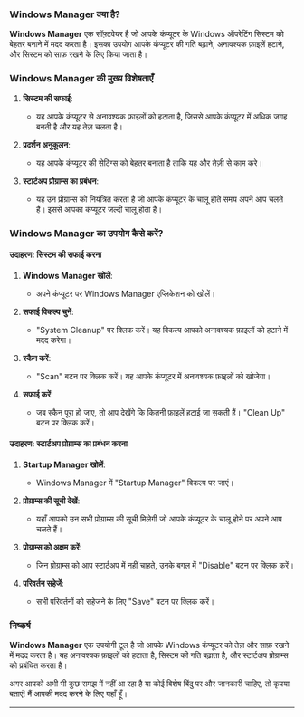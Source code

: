 
### Windows Manager क्या है?

**Windows Manager** एक सॉफ़्टवेयर है जो आपके कंप्यूटर के Windows ऑपरेटिंग सिस्टम को बेहतर बनाने में मदद करता है। इसका उपयोग आपके कंप्यूटर की गति बढ़ाने, अनावश्यक फ़ाइलें हटाने, और सिस्टम को साफ़ रखने के लिए किया जाता है।

### Windows Manager की मुख्य विशेषताएँ

1. **सिस्टम की सफाई**:
   - यह आपके कंप्यूटर से अनावश्यक फ़ाइलों को हटाता है, जिससे आपके कंप्यूटर में अधिक जगह बनती है और यह तेज़ चलता है।

2. **प्रदर्शन अनुकूलन**:
   - यह आपके कंप्यूटर की सेटिंग्स को बेहतर बनाता है ताकि यह और तेज़ी से काम करे।

3. **स्टार्टअप प्रोग्राम्स का प्रबंधन**:
   - यह उन प्रोग्राम्स को नियंत्रित करता है जो आपके कंप्यूटर के चालू होते समय अपने आप चलते हैं। इससे आपका कंप्यूटर जल्दी चालू होता है।

### Windows Manager का उपयोग कैसे करें?

#### उदाहरण: सिस्टम की सफाई करना

1. **Windows Manager खोलें**:
   - अपने कंप्यूटर पर Windows Manager एप्लिकेशन को खोलें।

2. **सफाई विकल्प चुनें**:
   - "System Cleanup" पर क्लिक करें। यह विकल्प आपको अनावश्यक फ़ाइलों को हटाने में मदद करेगा।

3. **स्कैन करें**:
   - "Scan" बटन पर क्लिक करें। यह आपके कंप्यूटर में अनावश्यक फ़ाइलों को खोजेगा।

4. **सफाई करें**:
   - जब स्कैन पूरा हो जाए, तो आप देखेंगे कि कितनी फ़ाइलें हटाई जा सकती हैं। "Clean Up" बटन पर क्लिक करें।

#### उदाहरण: स्टार्टअप प्रोग्राम्स का प्रबंधन करना

1. **Startup Manager खोलें**:
   - Windows Manager में "Startup Manager" विकल्प पर जाएं।

2. **प्रोग्राम्स की सूची देखें**:
   - यहाँ आपको उन सभी प्रोग्राम्स की सूची मिलेगी जो आपके कंप्यूटर के चालू होने पर अपने आप चलते हैं।

3. **प्रोग्राम्स को अक्षम करें**:
   - जिन प्रोग्राम्स को आप स्टार्टअप में नहीं चाहते, उनके बगल में "Disable" बटन पर क्लिक करें।

4. **परिवर्तन सहेजें**:
   - सभी परिवर्तनों को सहेजने के लिए "Save" बटन पर क्लिक करें।

### निष्कर्ष

**Windows Manager** एक उपयोगी टूल है जो आपके Windows कंप्यूटर को तेज़ और साफ़ रखने में मदद करता है। यह अनावश्यक फ़ाइलों को हटाता है, सिस्टम की गति बढ़ाता है, और स्टार्टअप प्रोग्राम्स को प्रबंधित करता है।

अगर आपको अभी भी कुछ समझ में नहीं आ रहा है या कोई विशेष बिंदु पर और जानकारी चाहिए, तो कृपया बताएं! मैं आपकी मदद करने के लिए यहाँ हूँ।

---
